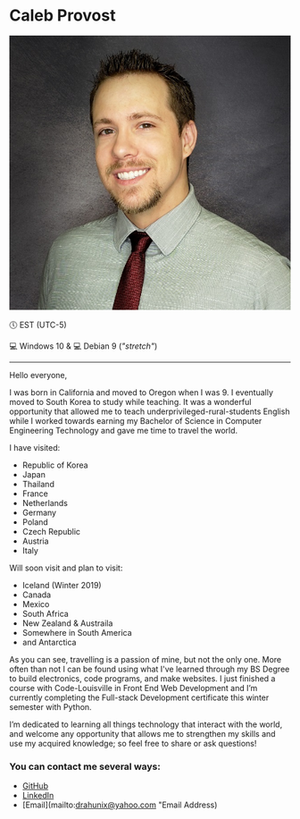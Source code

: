 # Caleb Provost

![Profile Photo](../images/CalebProvost.jpg)

&#x1f554; EST (UTC-5)

&#x1F4BB; Windows 10 & &#x1F4BB; Debian 9 (*"stretch"*) 

---

Hello everyone,


I was born in California and moved to Oregon when I was 9. I eventually moved to South Korea to study while teaching. It was a wonderful opportunity that allowed me to teach underprivileged-rural-students English while I worked towards earning my Bachelor of Science in Computer Engineering Technology and gave me time to travel the world.

I have visited:
- Republic of Korea
- Japan
- Thailand
- France
- Netherlands
- Germany
- Poland
- Czech Republic
- Austria
- Italy

Will soon visit and plan to visit:
- Iceland (Winter 2019)
- Canada
- Mexico
- South Africa
- New Zealand & Austraila
- Somewhere in South America
- and Antarctica

As you can see, travelling is a passion of mine, but not the only one. More often than not I can be found using what I've learned through my BS Degree to build electronics, code programs, and make websites. I just finished a course with Code-Louisville in Front End Web Development and I’m currently completing the Full-stack Development certificate this winter semester with Python. 

I’m dedicated to learning all things technology that interact with the world, and welcome any opportunity that allows me to strengthen my skills and use my acquired knowledge; so feel free to share or ask questions! 

### You can contact me several ways:
- [GitHub](http://www.github.com/CalebProvost "GitHub")
- [LinkedIn](https://www.linkedin.com/in/calebprovost "LinkedIn")
- [Email](mailto:drahunix@yahoo.com "Email Address)
